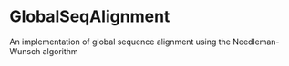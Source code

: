 # GlobalSeqAlignment
An implementation of global sequence alignment using the Needleman-Wunsch algorithm
